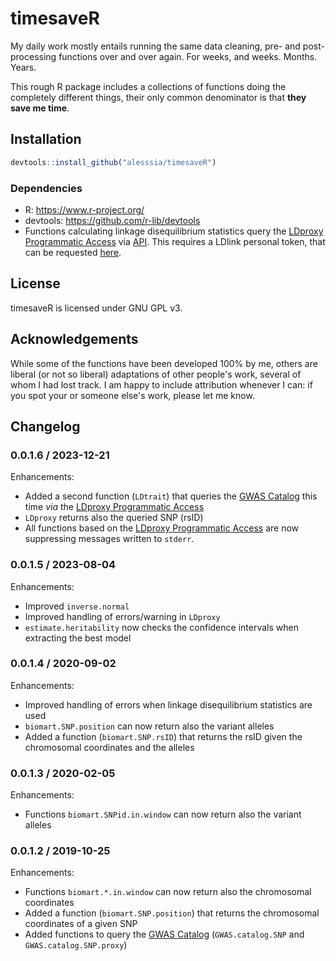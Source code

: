 # timesaveR

My daily work mostly entails running the same data cleaning, pre- and post-processing functions over and over again. For weeks, and weeks. Months. Years. 

This rough R package includes a collections of functions doing the completely different things, their only common denominator is that **they save me time**. 


## Installation


```r
devtools::install_github("alesssia/timesaveR")
```

### Dependencies

* R: https://www.r-project.org/
* devtools: https://github.com/r-lib/devtools
* Functions calculating linkage disequilibrium statistics query the [LDproxy Programmatic Access](https://ldlink.nci.nih.gov/?tab=home) via [API](https://ldlink.nci.nih.gov/?tab=apiaccess). This requires a LDlink personal token, that can be requested  [here](https://ldlink.nci.nih.gov/?tab=apiaccess).


## License

timesaveR is licensed under GNU GPL v3.


## Acknowledgements 

While some of the functions have been developed 100% by me, others are liberal (or not so liberal) adaptations of other people's work, several of whom I had lost track. I am happy to include attribution whenever I can: if you spot your or someone else's work, please let me know.


## Changelog

### 0.0.1.6 / 2023-12-21

Enhancements:
* Added a second function (`LDtrait`) that queries the [GWAS Catalog](https://www.ebi.ac.uk/gwas/home) this time *via* the [LDproxy Programmatic Access](https://ldlink.nci.nih.gov/?tab=home)
* `LDproxy` returns also the queried SNP (rsID)
* All functions based on the [LDproxy Programmatic Access](https://ldlink.nci.nih.gov/?tab=home) are now suppressing messages written to `stderr`.


### 0.0.1.5 / 2023-08-04

Enhancements:
* Improved `inverse.normal`
* Improved handling of errors/warning in `LDproxy`
* `estimate.heritability` now checks the confidence intervals when extracting the best model

### 0.0.1.4 / 2020-09-02

Enhancements:
* Improved handling of errors when linkage disequilibrium statistics are used
* `biomart.SNP.position` can now return also the variant alleles
* Added a function (`biomart.SNP.rsID`) that returns the rsID given the chromosomal coordinates and the alleles

### 0.0.1.3 / 2020-02-05

Enhancements:
* Functions `biomart.SNPid.in.window` can now return also the variant alleles

### 0.0.1.2 / 2019-10-25

Enhancements:
* Functions `biomart.*.in.window` can now return also the chromosomal coordinates
* Added a function (`biomart.SNP.position`) that returns the chromosomal coordinates of a given SNP
* Added functions to query the [GWAS Catalog](https://www.ebi.ac.uk/gwas/home) (`GWAS.catalog.SNP` and `GWAS.catalog.SNP.proxy`)


